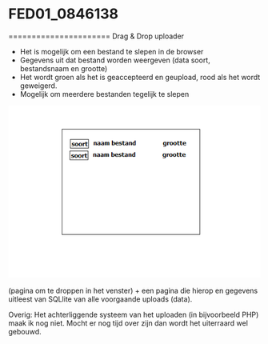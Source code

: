 # FED01_0846138
======================
Drag & Drop uploader

- Het is mogelijk om een bestand te slepen in de browser
- Gegevens uit dat bestand worden weergeven (data soort, bestandsnaam en grootte)
- Het wordt groen als het is geaccepteerd en geupload, rood als het wordt geweigerd.
- Mogelijk om meerdere bestanden tegelijk te slepen

![Overzicht opagina](https://github.com/SEALdvd/FED01_0846138/blob/master/resources/voorbeeld_1.png "Overzicht pagina")

(pagina om te droppen in het venster) + een pagina die hierop en gegevens uitleest van SQLlite van alle voorgaande uploads (data).

Overig:
Het achterliggende systeem van het uploaden (in bijvoorbeeld PHP) maak ik nog niet. Mocht er nog tijd over zijn dan wordt het uiterraard wel gebouwd. 
